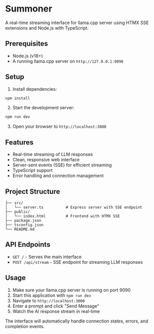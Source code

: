 # Summoner

A real-time streaming interface for llama.cpp server using HTMX SSE extensions and Node.js with TypeScript.

## Prerequisites

- Node.js (v18+)
- A running llama.cpp server on `http://127.0.0.1:9090`

## Setup

1. Install dependencies:
```bash
npm install
```

2. Start the development server:
```bash
npm run dev
```

3. Open your browser to `http://localhost:3000`

## Features

- Real-time streaming of LLM responses
- Clean, responsive web interface
- Server-sent events (SSE) for efficient streaming
- TypeScript support
- Error handling and connection management

## Project Structure

```
├── src/
│   └── server.ts          # Express server with SSE endpoint
├── public/
│   └── index.html         # Frontend with HTMX SSE
├── package.json
├── tsconfig.json
└── README.md
```

## API Endpoints

- `GET /` - Serves the main interface
- `POST /api/stream` - SSE endpoint for streaming LLM responses

## Usage

1. Make sure your llama.cpp server is running on port 9090
2. Start this application with `npm run dev`
3. Navigate to `http://localhost:3000`
4. Enter a prompt and click "Send Message"
5. Watch the AI response stream in real-time

The interface will automatically handle connection states, errors, and completion events.
